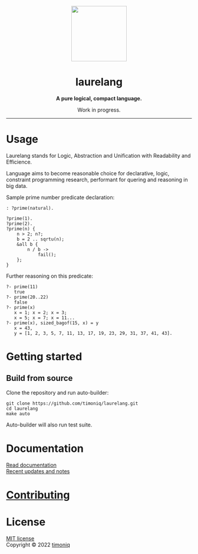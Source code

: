 <p align="center">
<img src="https://raw.githubusercontent.com/timoniq/laurelang/main/.github/logo.svg" height="150px" align="center">
</p>
<h1 align="center">laurelang</h1>
<p align="center"><b>A pure logical, compact language.</b></p>
<p align="center">Work in progress.</p>
<hr>

# Usage

Laurelang stands for Logic, Abstraction and Unification with Readability and Efficience.

Language aims to become reasonable choice for declarative, logic, constraint programming research, performant for quering and reasoning in big data.

Sample prime number predicate declaration:

```laurelang
: ?prime(natural).

?prime(1).
?prime(2).
?prime(n) {
    n > 2; n?;
    b = 2 .. sqrtu(n);
    &all b {
        n / b ->
            fail();
    };
}
```

Further reasoning on this predicate:

```laurelang
?- prime(11)
   true
?- prime(20..22)
   false
?- prime(x)
   x = 1; x = 2; x = 3; 
   x = 5; x = 7; x = 11...
?- prime(x), sized_bagof(15, x) = y
   x = 43,
   y = [1, 2, 3, 5, 7, 11, 13, 17, 19, 23, 29, 31, 37, 41, 43].
```

# Getting started

## Build from source

Clone the repository and run auto-builder:

```
git clone https://github.com/timoniq/laurelang.git
cd laurelang
make auto
```

Auto-builder will also run test suite.

# Documentation

[Read documentation](https://docs.laurelang.org)  
[Recent updates and notes](/docs/index.md)

# [Contributing](https://laurelang.org/contrib)
# License

[MIT license](/LICENSE)  
Copyright © 2022 [timoniq](https://github.com/timoniq)
